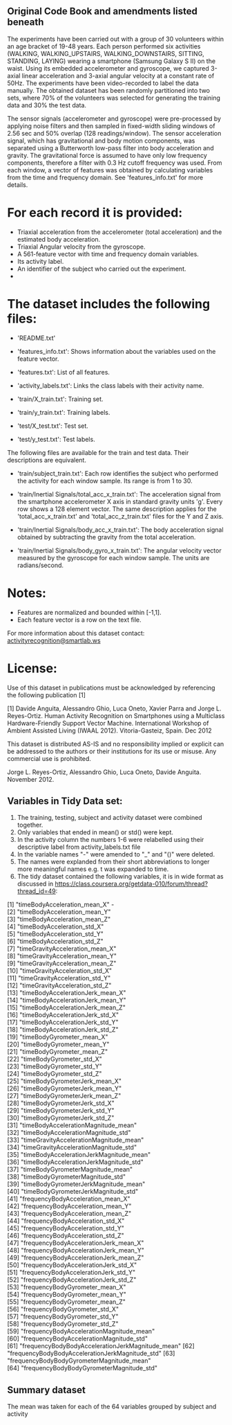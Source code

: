 ## Original Code Book and amendments listed beneath

The experiments have been carried out with a group of 30 volunteers within an age bracket of 19-48 years. Each person performed six activities (WALKING, WALKING_UPSTAIRS, WALKING_DOWNSTAIRS, SITTING, STANDING, LAYING) wearing a smartphone (Samsung Galaxy S II) on the waist. Using its embedded accelerometer and gyroscope, we captured 3-axial linear acceleration and 3-axial angular velocity at a constant rate of 50Hz. The experiments have been video-recorded to label the data manually. The obtained dataset has been randomly partitioned into two sets, where 70% of the volunteers was selected for generating the training data and 30% the test data. 

The sensor signals (accelerometer and gyroscope) were pre-processed by applying noise filters and then sampled in fixed-width sliding windows of 2.56 sec and 50% overlap (128 readings/window). The sensor acceleration signal, which has gravitational and body motion components, was separated using a Butterworth low-pass filter into body acceleration and gravity. The gravitational force is assumed to have only low frequency components, therefore a filter with 0.3 Hz cutoff frequency was used. From each window, a vector of features was obtained by calculating variables from the time and frequency domain. See 'features_info.txt' for more details. 

For each record it is provided:
======================================

- Triaxial acceleration from the accelerometer (total acceleration) and the estimated body acceleration.
- Triaxial Angular velocity from the gyroscope. 
- A 561-feature vector with time and frequency domain variables. 
- Its activity label. 
- An identifier of the subject who carried out the experiment.
- 
The dataset includes the following files:
=========================================

- 'README.txt'

- 'features_info.txt': Shows information about the variables used on the feature vector.

- 'features.txt': List of all features.

- 'activity_labels.txt': Links the class labels with their activity name.

- 'train/X_train.txt': Training set.

- 'train/y_train.txt': Training labels.

- 'test/X_test.txt': Test set.

- 'test/y_test.txt': Test labels.

The following files are available for the train and test data. Their descriptions are equivalent. 

- 'train/subject_train.txt': Each row identifies the subject who performed the activity for each window sample. Its range is from 1 to 30. 

- 'train/Inertial Signals/total_acc_x_train.txt': The acceleration signal from the smartphone accelerometer X axis in standard gravity units 'g'. Every row shows a 128 element vector. The same description applies for the 'total_acc_x_train.txt' and 'total_acc_z_train.txt' files for the Y and Z axis. 

- 'train/Inertial Signals/body_acc_x_train.txt': The body acceleration signal obtained by subtracting the gravity from the total acceleration. 

- 'train/Inertial Signals/body_gyro_x_train.txt': The angular velocity vector measured by the gyroscope for each window sample. The units are radians/second. 

Notes: 
======
- Features are normalized and bounded within [-1,1].
- Each feature vector is a row on the text file.

For more information about this dataset contact: activityrecognition@smartlab.ws

License:
========
Use of this dataset in publications must be acknowledged by referencing the following publication [1] 

[1] Davide Anguita, Alessandro Ghio, Luca Oneto, Xavier Parra and Jorge L. Reyes-Ortiz. Human Activity Recognition on Smartphones using a Multiclass Hardware-Friendly Support Vector Machine. International Workshop of Ambient Assisted Living (IWAAL 2012). Vitoria-Gasteiz, Spain. Dec 2012

This dataset is distributed AS-IS and no responsibility implied or explicit can be addressed to the authors or their institutions for its use or misuse. Any commercial use is prohibited.

Jorge L. Reyes-Ortiz, Alessandro Ghio, Luca Oneto, Davide Anguita. November 2012.

## Variables in Tidy Data set:

1. The training, testing, subject and activity dataset were combined together. 
2. Only variables that ended in mean() or std() were kept.
3. In the activity column the numbers 1-6 were relabelled using their descriptive label from activity_labels.txt file
4. In the variable names "-" were amended to "_" and  "()" were deleted.
5. The names were explanded from their short abbreviations to longer more meaningful names e.g. t was expanded to time.
6. The tidy dataset contained the following variables, it is in wide format as discussed in https://class.coursera.org/getdata-010/forum/thread?thread_id=49:

 [1] "timeBodyAcceleration_mean_X" -                     
 [2] "timeBodyAcceleration_mean_Y"                    
 [3] "timeBodyAcceleration_mean_Z"                    
 [4] "timeBodyAcceleration_std_X"                     
 [5] "timeBodyAcceleration_std_Y"                     
 [6] "timeBodyAcceleration_std_Z"                     
 [7] "timeGravityAcceleration_mean_X"                 
 [8] "timeGravityAcceleration_mean_Y"                 
 [9] "timeGravityAcceleration_mean_Z"                 
[10] "timeGravityAcceleration_std_X"                  
[11] "timeGravityAcceleration_std_Y"                  
[12] "timeGravityAcceleration_std_Z"                  
[13] "timeBodyAccelerationJerk_mean_X"                
[14] "timeBodyAccelerationJerk_mean_Y"                
[15] "timeBodyAccelerationJerk_mean_Z"                
[16] "timeBodyAccelerationJerk_std_X"                 
[17] "timeBodyAccelerationJerk_std_Y"                 
[18] "timeBodyAccelerationJerk_std_Z"                 
[19] "timeBodyGyrometer_mean_X"                       
[20] "timeBodyGyrometer_mean_Y"                       
[21] "timeBodyGyrometer_mean_Z"                       
[22] "timeBodyGyrometer_std_X"                        
[23] "timeBodyGyrometer_std_Y"                        
[24] "timeBodyGyrometer_std_Z"                        
[25] "timeBodyGyrometerJerk_mean_X"                   
[26] "timeBodyGyrometerJerk_mean_Y"                   
[27] "timeBodyGyrometerJerk_mean_Z"                   
[28] "timeBodyGyrometerJerk_std_X"                    
[29] "timeBodyGyrometerJerk_std_Y"                    
[30] "timeBodyGyrometerJerk_std_Z"                    
[31] "timeBodyAccelerationMagnitude_mean"             
[32] "timeBodyAccelerationMagnitude_std"              
[33] "timeGravityAccelerationMagnitude_mean"          
[34] "timeGravityAccelerationMagnitude_std"           
[35] "timeBodyAccelerationJerkMagnitude_mean"         
[36] "timeBodyAccelerationJerkMagnitude_std"          
[37] "timeBodyGyrometerMagnitude_mean"                
[38] "timeBodyGyrometerMagnitude_std"                 
[39] "timeBodyGyrometerJerkMagnitude_mean"            
[40] "timeBodyGyrometerJerkMagnitude_std"       
[41] "frequencyBodyAcceleration_mean_X"               
[42] "frequencyBodyAcceleration_mean_Y"               
[43] "frequencyBodyAcceleration_mean_Z"               
[44] "frequencyBodyAcceleration_std_X"                
[45] "frequencyBodyAcceleration_std_Y"                
[46] "frequencyBodyAcceleration_std_Z"                
[47] "frequencyBodyAccelerationJerk_mean_X"           
[48] "frequencyBodyAccelerationJerk_mean_Y"           
[49] "frequencyBodyAccelerationJerk_mean_Z"           
[50] "frequencyBodyAccelerationJerk_std_X"            
[51] "frequencyBodyAccelerationJerk_std_Y"            
[52] "frequencyBodyAccelerationJerk_std_Z"            
[53] "frequencyBodyGyrometer_mean_X"                  
[54] "frequencyBodyGyrometer_mean_Y"                  
[55] "frequencyBodyGyrometer_mean_Z"                  
[56] "frequencyBodyGyrometer_std_X"                   
[57] "frequencyBodyGyrometer_std_Y"                   
[58] "frequencyBodyGyrometer_std_Z"                   
[59] "frequencyBodyAccelerationMagnitude_mean"        
[60] "frequencyBodyAccelerationMagnitude_std"         
[61] "frequencyBodyBodyAccelerationJerkMagnitude_mean"
[62] "frequencyBodyBodyAccelerationJerkMagnitude_std" 
[63] "frequencyBodyBodyGyrometerMagnitude_mean"       
[64] "frequencyBodyBodyGyrometerMagnitude_std"  

## Summary dataset

The mean was taken for each of the 64 variables grouped by subject and activity
